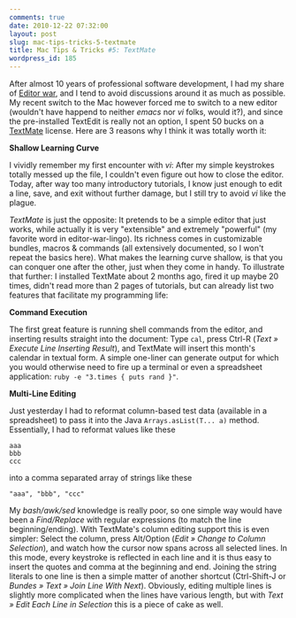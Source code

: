 ```yaml
---
comments: true
date: 2010-12-22 07:32:00
layout: post
slug: mac-tips-tricks-5-textmate
title: Mac Tips & Tricks #5: TextMate
wordpress_id: 185
---
```


After almost 10 years of professional software development, I had my share of [Editor war](http://en.wikipedia.org/wiki/Editor_war), and I tend to avoid discussions around it as much as possible. My recent switch to the Mac however forced me to switch to a new editor (wouldn't have happend to neither _emacs_ nor _vi_ folks, would it?), and since the pre-installed TextEdit is really not an option, I spent 50 bucks on a [TextMate](http://macromates.com/) license. Here are 3 reasons why I think it was totally worth it:

**Shallow Learning Curve**

I vividly remember my first encounter with _vi_: After my simple keystrokes totally messed up the file, I couldn't even figure out how to close the editor. Today, after way too many introductory tutorials, I know just enough to edit a line, save, and exit without further damage, but I still try to avoid _vi_ like the plague.

_TextMate_ is just the opposite: It pretends to be a simple editor that just works, while actually it is very "extensible" and extremely "powerful" (my favorite word in editor-war-lingo). Its richness comes in customizable bundles, macros & commands (all extensively documented, so I won't repeat the basics here). What makes the learning curve shallow, is that you can conquer one after the other, just when they come in handy. To illustrate that further: I installed TextMate about 2 months ago, fired it up maybe 20 times, didn't read more than 2 pages of tutorials, but can already list two features that facilitate my programming life:

**Command Execution**

The first great feature is running shell commands from the editor, and inserting results straight into the document: Type `cal`, press Ctrl-R (_Text » Execute Line Inserting Result_), and TextMate will insert this month's calendar in textual form. A simple one-liner can generate output for which you would otherwise need to fire up a terminal or even a spreadsheet application: `ruby -e "3.times { puts rand }"`.

**Multi-Line Editing**

Just yesterday I had to reformat column-based test data (available in a spreadsheet) to pass it into the Java `Arrays.asList(T... a)` method. Essentially, I had to reformat values like these
```
aaa
bbb
ccc
```
into a comma separated array of strings like these
```
"aaa", "bbb", "ccc"
```
My _bash/awk/sed_ knowledge is really poor, so one simple way would have been a _Find/Replace_ with regular expressions (to match the line beginning/ending). With TextMate's column editing support this is even simpler: Select the column, press Alt/Option (_Edit » Change to Column Selection_), and watch how the cursor now spans across all selected lines. In this mode, every keystroke is reflected in each line and it is thus easy to insert the quotes and comma at the beginning and end. Joining the string literals to one line is then a simple matter of another shortcut (Ctrl-Shift-J or _Bundes » Text » Join Line With Next_). Obviously, editing multiple lines is slightly more complicated when the lines have various length, but with _Text » Edit Each Line in Selection_ this is a piece of cake as well.
